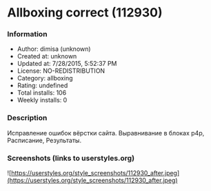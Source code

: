 # Allboxing correct (112930)

### Information
- Author: dimisa (unknown)
- Created at: unknown
- Updated at: 7/28/2015, 5:52:37 PM
- License: NO-REDISTRIBUTION
- Category: allboxing
- Rating: undefined
- Total installs: 106
- Weekly installs: 0


### Description
Исправление ошибок вёрстки сайта. Выравнивание в блоках p4p, Расписание, Результаты.


### Screenshots (links to userstyles.org)
![https://userstyles.org/style_screenshots/112930_after.jpeg](https://userstyles.org/style_screenshots/112930_after.jpeg)


